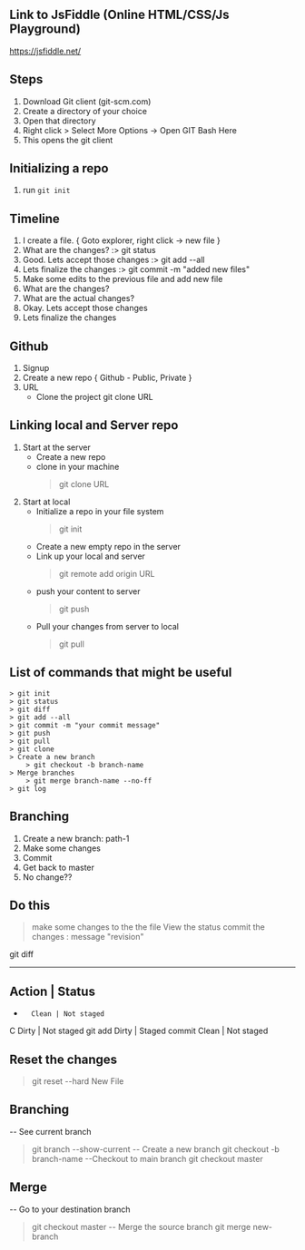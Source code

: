 ## Link to JsFiddle (Online HTML/CSS/Js Playground)

https://jsfiddle.net/

## Steps
1. Download Git client (git-scm.com)
2. Create a directory of your choice
3. Open that directory
4. Right click > Select More Options -> Open GIT Bash Here
5. This opens the git client

## Initializing a repo
1. run `git init`

## Timeline
1. I create a file. { Goto explorer, right click -> new file }
2. What are the changes? :> git status
3. Good. Lets accept those changes :> git add --all
4. Lets finalize the changes :> git commit -m "added new files"
5. Make some edits to the previous file and add new file
6. What are the changes?
7. What are the actual changes?
8. Okay. Lets accept those changes
9. Lets finalize the changes

## Github

1. Signup
2. Create a new repo { Github - Public, Private }
3. URL
	- Clone the project
	git clone URL
	
## Linking local and Server repo
1. Start at the server
	- Create a new repo
	- clone in your machine
		> git clone URL
2. Start at local
	- Initialize a repo in your file system
		> git init
	- Create a new empty repo in the server
	- Link up your local and server
		> git remote add origin URL
	- push your content to server
		> git push
	- Pull your changes from server to local
		> git pull

## List of commands that might be useful
	> git init
	> git status
	> git diff
	> git add --all
	> git commit -m "your commit message"
	> git push
	> git pull
	> git clone
	> Create a new branch
		> git checkout -b branch-name
	> Merge branches
		> git merge branch-name --no-ff
	> git log


## Branching
1. Create a new branch: path-1
2. Make some changes
3. Commit
4. Get back to master
5. No change??

## Do this
> make some changes to the the file
> View the status
> commit the changes : message "revision"

git diff

---------

Action | Status
----------------
-		Clean | Not staged
C 		Dirty | Not staged
git add Dirty | Staged
commit	Clean | Not staged

Reset the changes
-------------------
> git reset --hard
	New File

## Branching
-- See current branch
> git branch --show-current
-- Create a new  branch
> git checkout -b branch-name
--Checkout to main branch
> git checkout master

## Merge
-- Go to your destination branch
> git checkout master
-- Merge the source branch
> git merge new-branch




